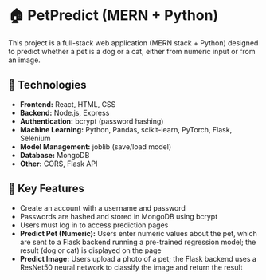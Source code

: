 # 🏠 PetPredict (MERN + Python)

This project is a full-stack web application (MERN stack + Python) designed to predict whether a pet is a dog or a cat, either from numeric input or from an image.

## 🔧 Technologies

- **Frontend:** React, HTML, CSS  
- **Backend:** Node.js, Express  
- **Authentication:** bcrypt (password hashing)  
- **Machine Learning:** Python, Pandas, scikit-learn, PyTorch, Flask, Selenium  
- **Model Management:** joblib (save/load model)  
- **Database:** MongoDB  
- **Other:** CORS, Flask API  

## 🚀 Key Features

- Create an account with a username and password  
- Passwords are hashed and stored in MongoDB using bcrypt  
- Users must log in to access prediction pages  
- **Predict Pet (Numeric):** Users enter numeric values about the pet, which are sent to a Flask backend running a pre-trained regression model; the result (dog or cat) is displayed on the page  
- **Predict Image:** Users upload a photo of a pet; the Flask backend uses a ResNet50 neural network to classify the image and return the result  
